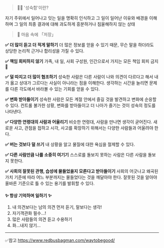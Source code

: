 <blockquote>
<p>💁‍♀️  '성숙함'이란?</p>
</blockquote>
<p>자기 주위에서 일어나고 잇는 일을 명확히 인식하고 그 일이 일어난 이유와 배경을 이해하며 그 일의 최종 결과에 대해 과도하게 흥분하거나 침울해하지 않는 상태</p>
<blockquote>
<p>📸 마음 속에 「저장」</p>
</blockquote>
<p><strong>✅ 더 많이 듣고 더 적게 말하기</strong>
더 많은 정보를 얻을 수 있기 때문, 무슨 말을 하더라도 상당한 논리적 근거나 합리성을 가질 수 있다.</p>
<p><strong>✅ 책임 회피하지 않기</strong>
가족, 내 일, 사회 구성원, 인간으로서 가지는 모든 책임 회피 금지 📛</p>
<p><strong>✅ 덜 따지고 더 많이 협조하기</strong>
성숙한 사람은 다른 사람이 나와 의견이 다르다고 해서 내가 옳고 상대가 그르다는 사실이 아니라는 점을 이해한다. 생각하는 시간을 늘리면 문제를 다른 각도에서 바라볼 수 있는 기회를 얻을 수 있다.</p>
<p><strong>✅ 변화 받아들이기</strong>
성숙한 사람은 모든 계절 안에서 즐길 것을 발견하고 변화에 순응할 수 있다. 
컨트롤 불가한 상황, 변화를 받아들이고 더 나아가 즐기는 것이 성숙의 정도를 나타낸다.</p>
<p><strong>✅ 다양한 연령대의 사람과 어울리기</strong>
비슷한 연령대, 사람을 만나면 생각이 굳어진다. 새로운 사고, 관점을 접하고 시각, 사고를 확장하기 위해서는 다양한 사람들과 어울려야 한다.</p>
<p><strong>✅ 버는 것보다 덜 쓰기</strong>
내 상황을 알고 물질에 대한 욕심을 절제할 수 있다.</p>
<p><strong>✅ 다른 사람만큼 나를 소중히 여기기</strong>
스스로를 돌보지 못하는 사람은 다른 사람을 돌보지 못한다.</p>
<p><strong>✅ 사회의 잘못된 관행, 습성에 물들었을지 모른다고 받아들이기</strong>
사회의 어긋나고 왜곡된 가치 기준에 따라 어느 부분까지는 물들었다는 것을 깨달아야 한다.
잘못된 것을 알아야 올바른 기준으로 틀 수 있는 용기를 발휘할 수 있다.</p>
<h4 id="✨-항상-기억하며-일하기-✨"><strong>✨ 항상 기억하며 일하기 ✨</strong></h4>
<ol>
<li>내 의견보다는 남의 의견 먼저 듣기, 말보다는 생각!</li>
<li>자기객관화 필수...!</li>
<li>많은 사람들의 의견 듣고 수용하기</li>
<li>화...내지 않기...</li>
</ol>
<hr />
<p>✅참고
<a href="https://www.redbusbagman.com/waytobegood/">https://www.redbusbagman.com/waytobegood/</a></p>